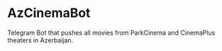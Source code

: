 # AzCinemaBot
Telegram Bot that pushes all movies from ParkCinema and CinemaPlus theaters in Azerbaijan.
